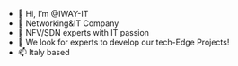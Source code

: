 - 👋 Hi, I’m @IWAY-IT
- 👀 Networking&IT Company
- 🌱 NFV/SDN experts with IT passion 
- 💞️ We look for experts to develop our tech-Edge Projects! 
- 📫 Italy based

<!---
IWAY-IT/IWAY-IT is a ✨ special ✨ repository because its `README.md` (this file) appears on your GitHub profile.
You can click the Preview link to take a look at your changes.
--->
